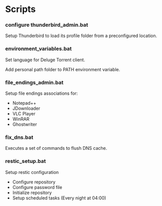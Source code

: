 # Scripts

### configure thunderbird_admin.bat

Setup Thunderbird to load its profile folder from a preconfigured location.

### environment_variables.bat

Set language for Deluge Torrent client.

Add personal path folder to PATH environment variable.

### file_endings_admin.bat

Setup file endings associations for:

- Notepad++
- JDownloader
- VLC Player
- WinRAR
- Ghostwriter

### fix_dns.bat

Executes a set of commands to flush DNS cache.

### restic_setup.bat

Setup restic configuration

- Configure repository
- Configure password file
- Initialize repository
- Setup scheduled tasks (Every night at 04:00)
